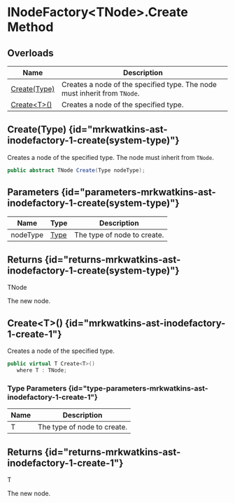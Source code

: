# INodeFactory&lt;TNode&gt;.Create Method
## Overloads

| Name | Description |
| ---- | ----------- |
| [Create(Type)](MrKWatkins.Ast.INodeFactory-1.Create.md#mrkwatkins-ast-inodefactory-1-create(system-type)) | Creates a node of the specified type. The node must inherit from `TNode`. |
| [Create&lt;T&gt;()](MrKWatkins.Ast.INodeFactory-1.Create.md#mrkwatkins-ast-inodefactory-1-create-1) | Creates a node of the specified type. |

## Create(Type) {id="mrkwatkins-ast-inodefactory-1-create(system-type)"}

Creates a node of the specified type. The node must inherit from `TNode`.

```c#
public abstract TNode Create(Type nodeType);
```

## Parameters {id="parameters-mrkwatkins-ast-inodefactory-1-create(system-type)"}

| Name | Type | Description |
| ---- | ---- | ----------- |
| nodeType | [Type](https://learn.microsoft.com/en-gb/dotnet/api/System.Type) | The type of node to create. |

## Returns {id="returns-mrkwatkins-ast-inodefactory-1-create(system-type)"}

TNode

The new node.
## Create&lt;T&gt;() {id="mrkwatkins-ast-inodefactory-1-create-1"}

Creates a node of the specified type.

```c#
public virtual T Create<T>()
   where T : TNode;
```

### Type Parameters {id="type-parameters-mrkwatkins-ast-inodefactory-1-create-1"}

| Name | Description |
| ---- | ----------- |
| T | The type of node to create. |

## Returns {id="returns-mrkwatkins-ast-inodefactory-1-create-1"}

T

The new node.
